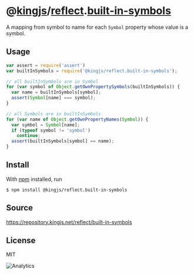 # @[kingjs][@kingjs]/[reflect][ns0].[built-in-symbols][ns1]
A mapping from symbol to name for  each `Symbol` property whose value is a symbol.
## Usage
```js
var assert = require('assert')
var builtInSymbols = require('@kingjs/reflect.built-in-symbols');

// all builtInSymbols are in Symbol
for (var symbol of Object.getOwnPropertySymbols(builtInSymbols)) {
  var name = builtInSymbols[symbol];
  assert(Symbol[name] === symbol);
}

// all Symbols are in builtInSymbols
for (var name of Object.getOwnPropertyNames(Symbol)) {
  var symbol = Symbol[name];
  if (typeof symbol != 'symbol')
    continue;
  assert(builtInSymbols[symbol] == name);
}
```






## Install
With [npm](https://npmjs.org/) installed, run
```
$ npm install @kingjs/reflect.built-in-symbols
```

## Source
https://repository.kingjs.net/reflect/built-in-symbols
## License
MIT

![Analytics](https://analytics.kingjs.net/reflect/built-in-symbols)

[@kingjs]: https://www.npmjs.com/package/kingjs
[ns0]: https://www.npmjs.com/package/@kingjs/reflect
[ns1]: https://www.npmjs.com/package/@kingjs/reflect.built-in-symbols
